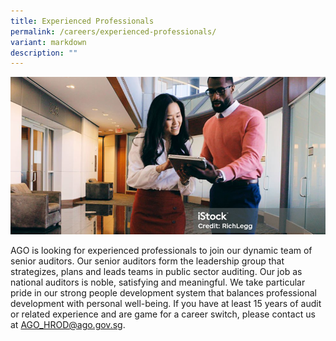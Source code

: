 ```yaml
---
title: Experienced Professionals
permalink: /careers/experienced-professionals/
variant: markdown
description: ""
---
```

![](/images/banner_experienced_professionals.png)

AGO is looking for experienced professionals to join our dynamic team of senior auditors. Our senior auditors form the leadership group that strategizes, plans and leads teams in public sector auditing. Our job as national auditors is noble, satisfying and meaningful. We take particular pride in our strong people development system that balances professional development with personal well-being. If you have at least 15 years of audit or related experience and are game for a career switch, please contact us at [AGO_HROD@ago.gov.sg](mailto:AGO_HROD@ago.gov.sg).